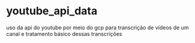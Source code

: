 # youtube_api_data
uso da api do youtube por meio do gcp para transcrição de vídeos de um canal e tratamento básico dessas transcrições
